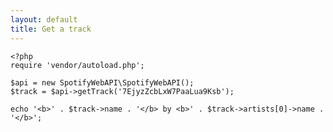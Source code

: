 ```yaml
---
layout: default
title: Get a track
---
```


    <?php
    require 'vendor/autoload.php';

    $api = new SpotifyWebAPI\SpotifyWebAPI();
    $track = $api->getTrack('7EjyzZcbLxW7PaaLua9Ksb');

    echo '<b>' . $track->name . '</b> by <b>' . $track->artists[0]->name . '</b>';
